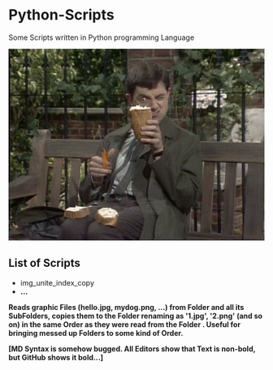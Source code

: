 # Python-Scripts
Some Scripts written in Python programming Language

![Python-Scripts](https://github.com/legacy-vault/python-scripts/blob/master/img/logo/330.png)

## List of Scripts

* img_unite_index_copy <a> <b>
* ...


Reads graphic Files (hello.jpg, mydog.png, ...) from Folder <a> and all its SubFolders, copies them to the Folder <b> renaming as '1.jpg', '2.png' (and so on) in the same Order as they were read from the Folder <a>. Useful for bringing messed up Folders to some kind of Order.

[MD Syntax is somehow bugged. All Editors show that Text is non-bold, but GitHub shows it bold...]